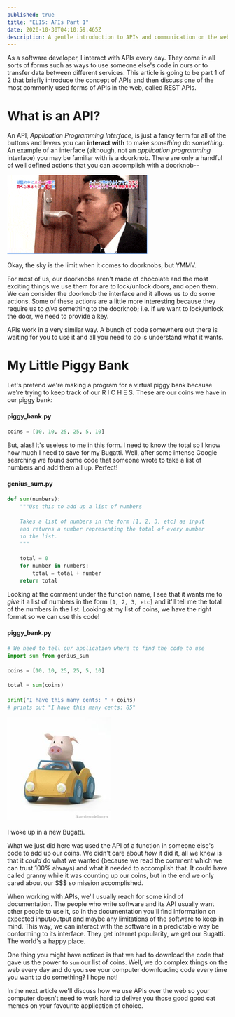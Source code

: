 ```yaml
---
published: true
title: "ELI5: APIs Part 1"
date: 2020-10-30T04:10:59.465Z
description: A gentle introduction to APIs and communication on the web.
---
```

As a software developer, I interact with APIs every day. They come in all sorts of forms such as ways to use someone else's code in ours or to transfer data between different services. This article is going to be part 1 of 2 that briefly introduce the concept of APIs and then discuss one of the most commonly used forms of APIs in the web, called REST APIs.

# What is an API?

An API, *Application Programming Interface*, is just a fancy term for all of the buttons and levers you can **interact with** to make *something* do *something*. An example of an interface (although, not an *application programming* interface) you may be familiar with is a doorknob. There are only a handful of well defined actions that you can accomplish with a doorknob--

![Man eating doorknob made of chocolate](dude-eats-a-doorknob-because-its-made-of-chocolate.gif)

Okay, the sky is the limit when it comes to doorknobs, but YMMV.

For most of us, our doorknobs aren't made of chocolate and the most exciting things we use them for are to lock/unlock doors, and open them. We can consider the doorknob the interface and it allows us to do some actions. Some of these actions are a little more interesting because they require us to *give* something to the doorknob; i.e. if we want to lock/unlock the door, we need to provide a key.

APIs work in a very similar way. A bunch of code somewhere out there is waiting for you to use it and all you need to do is understand what it wants.

# My Little Piggy Bank

Let's pretend we're making a program for a virtual piggy bank because we're trying to keep track of our R I C H E S. These are our coins we have in our piggy bank:

#### **piggy_bank.py**

```python
coins = [10, 10, 25, 25, 5, 10]
```

But, alas! It's useless to me in this form. I need to know the total so I know how much I need to save for my Bugatti. Well, after some intense Google searching we found some code that someone wrote to take a list of numbers and add them all up. Perfect!

#### **genius_sum.py**

```python
def sum(numbers):
    """Use this to add up a list of numbers
    
    Takes a list of numbers in the form [1, 2, 3, etc] as input
    and returns a number representing the total of every number
    in the list.
    """

    total = 0
    for number in numbers:
        total = total + number
    return total
```

Looking at the comment under the function name, I see that it wants me to *give* it a list of numbers in the form `[1, 2, 3, etc]` and it'll tell me the total of the numbers in the list. Looking at my list of coins, we have the right format so we can use this code!

#### **piggy_bank.py**

```python
# We need to tell our application where to find the code to use
import sum from genius_sum

coins = [10, 10, 25, 25, 5, 10]

total = sum(coins)

print("I have this many cents: " + coins)
# prints out "I have this many cents: 85"
```

![A piggy driving a car](piggybugatti.jpg)

I woke up in a new Bugatti.

What we just did here was used the API of a function in someone else's code to add up our coins. We didn't care about *how* it did it, all we knew is that it *could* do what we wanted (because we read the comment which we can trust 100% always) and what it needed to accomplish that. It could have called granny while it was counting up our coins, but in the end we only cared about our $$$ so mission accomplished.

When working with APIs, we'll usually reach for some kind of documentation. The people who write software and its API usually want other people to use it, so in the documentation you'll find information on expected input/output and maybe any limitations of the software to keep in mind. This way, we can interact with the software in a predictable way be conforming to its interface. They get internet popularity, we get our Bugatti. The world's a happy place.

One thing you might have noticed is that we had to download the code that gave us the power to `sum` our list of coins. Well, we do complex things on the web every day and do you see your computer downloading code every time you want to do something? I hope not!

In the next article we'll discuss how we use APIs over the web so your computer doesn't need to work hard to deliver you those good good cat memes on your favourite application of choice.
